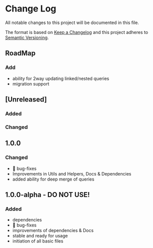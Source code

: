 # Change Log
All notable changes to this project will be documented in this file.

The format is based on [Keep a Changelog](http://keepachangelog.com/)
and this project adheres to [Semantic Versioning](http://semver.org/).

## RoadMap

### Add
 - ability for 2way updating linked/nested queries
 - migration support

## [Unreleased]
### Added

### Changed

## 1.0.0
### Changed
 - 🐛 bug-fixes
 - Improvements in Utils and Helpers, Docs & Dependencies
 - added ability for deep merge of queries

## 1.0.0-alpha - DO NOT USE!
### Added
 - dependencies
 - 🐛 bug-fixes
 - improvements of dependencies & Docs
 - stable and ready for usage
 - initiation of all basic files
